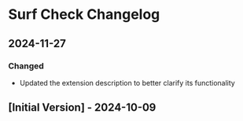 # Surf Check Changelog

## 2024-11-27
### Changed
- Updated the extension description to better clarify its functionality

## [Initial Version] - 2024-10-09